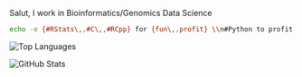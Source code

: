 Salut, I work in Bioinformatics/Genomics Data Science 

```bash
echo -e {#RStats\,,#C\,,#RCpp} for {fun\,,profit} \\n#Python to profit
```

![Top Languages](https://github-readme-stats.vercel.app/api/top-langs/?username=sounkou-bioinfo&hide=javascript,html,css,scss,tex,ts,php,makefile,roff&langs_count=5&theme=transparent&layout=compact)

![GitHub Stats](https://github-readme-stats.vercel.app/api?username=sounkou-bionfo&show_icons=true&theme=transparent)
